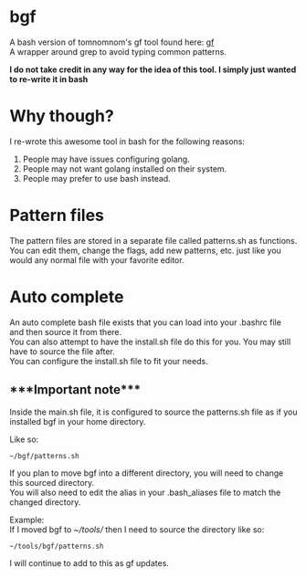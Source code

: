 # bgf
A bash version of tomnomnom's gf tool found here: [gf](https://github.com/tomnomnom/gf) \
A wrapper around grep to avoid typing common patterns.

**I do not take credit in any way for the idea of this tool. I simply just wanted to re-write it in bash**

# Why though?
I re-wrote this awesome tool in bash for the following reasons:
1. People may have issues configuring golang.
2. People may not want golang installed on their system.
3. People may prefer to use bash instead.

# Pattern files
The pattern files are stored in a separate file called patterns.sh as functions. \
You can edit them, change the flags, add new patterns, etc. just like you would any normal file with your favorite editor.

# Auto complete
An auto complete bash file exists that you can load into your \.bashrc file and then source it from there. \
You can also attempt to have the install.sh file do this for you. You may still have to source the file after. \
You can configure the install.sh file to fit your needs.

## \*\*\*Important note\*\*\*
Inside the main.sh file, it is configured to source the patterns.sh file as if you installed bgf in your home directory. 

Like so:
```
~/bgf/patterns.sh
```
If you plan to move bgf into a different directory, you will need to change this sourced directory. \
You will also need to edit the alias in your \.bash_aliases file to match the changed directory.

Example: \
If I moved bgf to *~/tools/* then I need to source the directory like so:
```
~/tools/bgf/patterns.sh
```

I will continue to add to this as gf updates.


